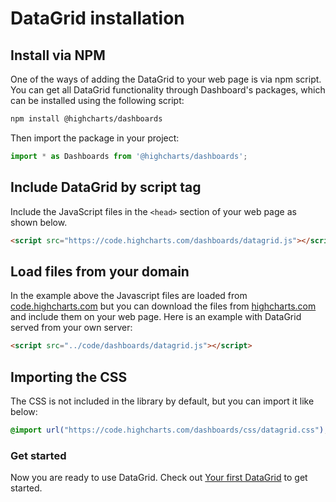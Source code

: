 DataGrid installation
===

## Install via NPM
One of the ways of adding the DataGrid to your web page is via npm script.
You can get all DataGrid functionality through Dashboard's packages, which can be installed using the following script:
```bash
npm install @highcharts/dashboards
```
Then import the package in your project:
```js
import * as Dashboards from '@highcharts/dashboards';
```

## Include DataGrid by script tag
Include the JavaScript files in the `<head>` section of your web page as shown below.

```html
<script src="https://code.highcharts.com/dashboards/datagrid.js"></script>
 ```


## Load files from your domain
In the example above the Javascript files are loaded from [code.highcharts.com](https://code.highcharts.com) but you can download the files from [highcharts.com](https://www.highcharts.com/download/) and include them on your web page. Here is an example with DataGrid served from your own server:

```html
<script src="../code/dashboards/datagrid.js"></script>
```

## Importing the CSS
The CSS is not included in the library by default, but you can import it like below:
```css
@import url("https://code.highcharts.com/dashboards/css/datagrid.css");
```

### Get started

Now you are ready to use DataGrid. Check out [Your first DataGrid](https://highcharts.com/docs/dashboards/your-first-datagrid) to get started.